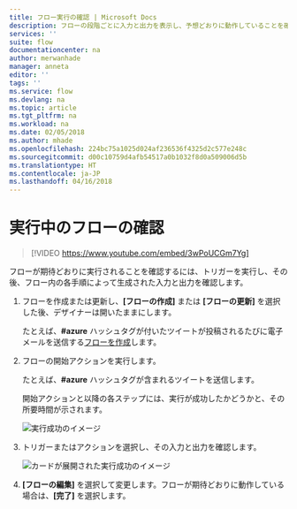 ```yaml
---
title: フロー実行の確認 | Microsoft Docs
description: フローの段階ごとに入力と出力を表示し、予想どおりに動作していることを確認します。
services: ''
suite: flow
documentationcenter: na
author: merwanhade
manager: anneta
editor: ''
tags: ''
ms.service: flow
ms.devlang: na
ms.topic: article
ms.tgt_pltfrm: na
ms.workload: na
ms.date: 02/05/2018
ms.author: mhade
ms.openlocfilehash: 224bc75a1025d024af236536f4325d2c577e248c
ms.sourcegitcommit: d00c10759d4afb54517a0b1032f8d0a509006d5b
ms.translationtype: HT
ms.contentlocale: ja-JP
ms.lasthandoff: 04/16/2018
---
```

# <a name="watch-your-flows-in-action"></a>実行中のフローの確認

>[!VIDEO https://www.youtube.com/embed/3wPoUCGm7Yg]

フローが期待どおりに実行されることを確認するには、トリガーを実行し、その後、フロー内の各手順によって生成された入力と出力を確認します。

1. フローを作成または更新し、**[フローの作成]** または **[フローの更新]** を選択した後、デザイナーは開いたままにします。

     たとえば、**#azure** ハッシュタグが付いたツイートが投稿されるたびに電子メールを送信する[フローを作成](get-started-logic-flow.md)します。
1. フローの開始アクションを実行します。

    たとえば、**#azure** ハッシュタグが含まれるツイートを送信します。

    開始アクションと以降の各ステップには、実行が成功したかどうかと、その所要時間が示されます。

    ![実行成功のイメージ](./media/see-a-flow-run/successful-flow-run.png)
1. トリガーまたはアクションを選択し、その入力と出力を確認します。

    ![カードが展開された実行成功のイメージ](./media/see-a-flow-run/successful-flow-expanded-cards.png)
1. **[フローの編集]** を選択して変更します。フローが期待どおりに動作している場合は、**[完了]** を選択します。
